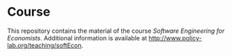 # Course

This repository contains the material of the course *Software Engineering for Economists*. Additional information is available at http://www.policy-lab.org/teaching/softEcon.
